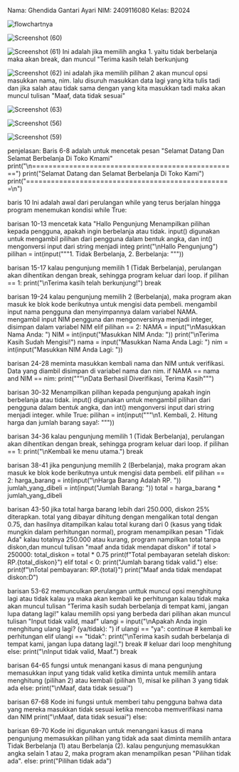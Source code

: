 Nama: Ghendida Gantari Ayari
NIM: 2409116080
Kelas: B2024


![flowchartnya](https://github.com/user-attachments/assets/6a07ea6c-fe7f-4d84-9318-70fa5fca1f71)




![Screenshot (60)](https://github.com/user-attachments/assets/c528f743-bc7d-4b07-b9e1-b8afb996d805)


![Screenshot (61)](https://github.com/user-attachments/assets/bc554fe6-a08c-4517-b8fa-24584af22110)
Ini adalah jika memilih angka 1. yaitu tidak berbelanja maka akan break, dan muncul "Terima kasih telah berkunjung

![Screenshot (62)](https://github.com/user-attachments/assets/d1b41f8a-83db-494c-a408-b8c701007f4e)
ini adalah jika memilih pilihan 2 akan muncul  opsi masukkan nama, nim. lalu disuruh masukkan data lagi yang kita tulis tadi
dan jika salah atau tidak sama dengan yang kita masukkan tadi maka akan muncul tulisan "Maaf, data tidak sesuai"

![Screenshot (63)](https://github.com/user-attachments/assets/959fc30f-caeb-41ff-86d8-64827a426112)


![Screenshot (56)](https://github.com/user-attachments/assets/aa6f245b-3683-4d86-bea4-402492920952)


![Screenshot (59)](https://github.com/user-attachments/assets/3dc5014c-f3f9-461b-afd8-811a4031e31f)



penjelasan:
Baris 6-8 adalah untuk mencetak pesan "Selamat Datang Dan Selamat Berbelanja Di Toko Kmami"
print("\n==================================================")
print("Selamat Datang dan Selamat Berbelanja Di Toko Kami")
print("==================================================\n")


baris 10
Ini adalah awal dari perulangan while yang terus berjalan hingga program menemukan kondisi
while True:


barisan 10-13
mencetak kata "Hallo Pengunjung Menampilkan pilihan kepada pengguna, apakah ingin berbelanja atau tidak. input()
digunakan untuk mengambil pilihan dari pengguna dalam bentuk angka, dan int() mengonversi input dari string menjadi integ
print("\nHallo Pengunjung")
    pilihan = int(input("""1. Tidak Berbelanja,
2. Berbelanja: """))


barisan 15-17
kalau pengunjung memilih 1 (Tidak Berbelanja), perulangan akan dihentikan dengan break, sehingga program keluar dari loop.
if pilihan == 1:
        print("\nTerima kasih telah berkunjung!")
        break 


barisan 19-24
kalau pengunjung memilih 2 (Berbelanja), maka program akan masuk ke blok kode berikutnya untuk mengisi data pembeli.
mengambil input nama pengguna dan menyimpannya dalam variabel NAMA.
mengambil input NIM pengguna dan mengonversinya menjadi integer, disimpan dalam variabel NIM
elif pilihan == 2:
        NAMA = input("\nMasukkan Nama Anda: ")
        NIM = int(input("Masukkan NIM Anda: "))
        print("\nTerima Kasih Sudah Mengisi!")
        nama = input("Masukkan Nama Anda Lagi: ")
        nim = int(input("Masukkan NIM Anda Lagi: "))


barisan 24-28
meminta masukkan kembali nama dan NIM untuk verifikasi. Data yang diambil disimpan di variabel nama dan nim.
if NAMA == nama and NIM == nim:
            print("""\nData Berhasil Diverifikasi,
Terima Kasih""")


barisan 30-32
Menampilkan pilihan kepada pengunjung apakah ingin berbelanja atau tidak. 
input() digunakan untuk mengambil pilihan dari pengguna dalam bentuk angka, 
dan int() mengonversi input dari string menjadi integer.
 while True:
                pilihan = int(input("""\n1. Kembali,
2. Hitung harga dan jumlah barang saya!: """))


barisan 34-36
kalau pengunjung memilih 1 (Tidak Berbelanja),
perulangan akan dihentikan dengan break, sehingga program keluar dari loop.
if pilihan == 1:
                    print("\nKembali ke menu utama.")
                    break


barisan 38-41
jika pengunjung memilih 2 (Berbelanja), 
maka program akan masuk ke blok kode berikutnya untuk mengisi data pembeli.
elif pilihan == 2:
                    harga_barang = int(input("\nHarga Barang Adalah RP. "))
                    jumlah_yang_dibeli = int(input("Jumlah Barang: "))
                    total = harga_barang * jumlah_yang_dibeli


barisan 43-50
jika total harga barang lebih dari 250.000, 
diskon 25% diterapkan. 
total yang dibayar dihitung dengan mengalikan total dengan 0.75, dan hasilnya ditampilkan
kalau total kurang dari 0 (kasus yang tidak mungkin dalam perhitungan normal), program menampilkan pesan "Tidak Ada"
kalau totalnya 250.000 atau kurang, program nampilkan total tanpa diskon,dan muncul tulisan "maaf anda tidak mendapat diskon"
 if total > 250000:
                        total_diskon = total * 0.75
                        print(f"Total pembayaran setelah diskon: RP.{total_diskon}")
                    elif total < 0:
                        print("Jumlah barang tidak valid.")
                    else:
                        print(f"\nTotal pembayaran: RP.{total}")
                        print("Maaf anda tidak mendapat diskon:D")


barisan 53-62
memunculkan perulangan unttuk muncul opsi menghitung lagi atau tidak
kalau ya maka akan kembali ke perhitungan
kalau tidak maka akan muncul tulisan "Terima kasih sudah berbelanja di tempat kami, jangan lupa datang lagi!"
kalau memilih opsi yang berbeda dari pilihan akan muncul tulisan "Input tidak valid, maaf"
ulangi = input("\nApakah Anda ingin menghitung ulang lagi? (ya/tidak): ")
if ulangi == "ya":
                        continue  # kembali ke perhitungan
                    elif ulangi == "tidak":
                        print("\nTerima kasih sudah berbelanja di tempat kami, jangan lupa datang lagi!.")
                        break  # keluar dari loop menghitung
                    else:
                        print("\nInput tidak valid, Maaf.")
                        break
                        

barisan 64-65
fungsi untuk menangani kasus di mana pengunjung memasukkan input yang tidak valid ketika 
diminta untuk memilih antara menghitung (pilihan 2) atau kembali (pilihan 1), misal ke pilihan 3 yang tidak ada
else:
            print("\nMaaf, data tidak sesuai")


barisan 67-68
 Kode ini fungsi untuk memberi tahu pengguna bahwa data yang mereka masukkan tidak sesuai ketika mencoba memverifikasi nama dan NIM
print("\nMaaf, data tidak sesuai")
    else:


barisan 69-70
Kode ini digunakan untuk menangani kasus di mana pengunjung memasukkan pilihan yang tidak ada saat diminta memilih antara Tidak Berbelanja (1) 
atau Berbelanja (2). kalau pengunjung memasukkan angka selain 1 atau 2, maka program akan menampilkan pesan "Pilihan tidak ada".
else:
        print("Pilihan tidak ada")


